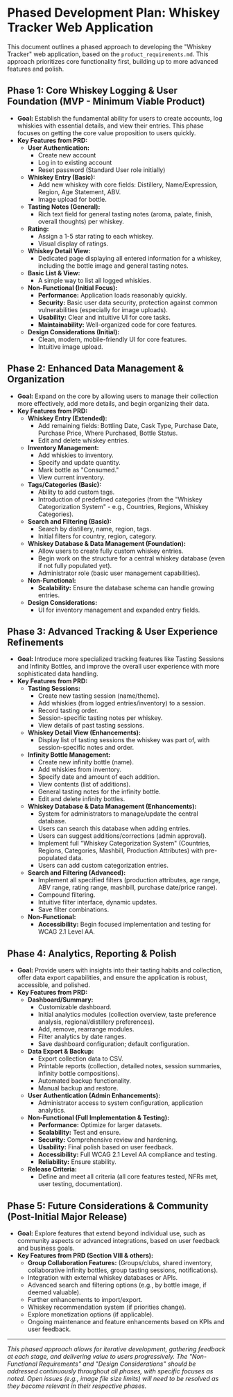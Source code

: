 # Phased Development Plan: Whiskey Tracker Web Application

This document outlines a phased approach to developing the "Whiskey Tracker" web application, based on the `product_requirements.md`. This approach prioritizes core functionality first, building up to more advanced features and polish.

## Phase 1: Core Whiskey Logging & User Foundation (MVP - Minimum Viable Product)

*   **Goal:** Establish the fundamental ability for users to create accounts, log whiskies with essential details, and view their entries. This phase focuses on getting the core value proposition to users quickly.
*   **Key Features from PRD:**
    *   **User Authentication:**
        *   Create new account
        *   Log in to existing account
        *   Reset password (Standard User role initially)
    *   **Whiskey Entry (Basic):**
        *   Add new whiskey with core fields: Distillery, Name/Expression, Region, Age Statement, ABV.
        *   Image upload for bottle.
    *   **Tasting Notes (General):**
        *   Rich text field for general tasting notes (aroma, palate, finish, overall thoughts) per whiskey.
    *   **Rating:**
        *   Assign a 1-5 star rating to each whiskey.
        *   Visual display of ratings.
    *   **Whiskey Detail View:**
        *   Dedicated page displaying all entered information for a whiskey, including the bottle image and general tasting notes.
    *   **Basic List & View:**
        *   A simple way to list all logged whiskies.
    *   **Non-Functional (Initial Focus):**
        *   **Performance:** Application loads reasonably quickly.
        *   **Security:** Basic user data security, protection against common vulnerabilities (especially for image uploads).
        *   **Usability:** Clear and intuitive UI for core tasks.
        *   **Maintainability:** Well-organized code for core features.
    *   **Design Considerations (Initial):**
        *   Clean, modern, mobile-friendly UI for core features.
        *   Intuitive image upload.

## Phase 2: Enhanced Data Management & Organization

*   **Goal:** Expand on the core by allowing users to manage their collection more effectively, add more details, and begin organizing their data.
*   **Key Features from PRD:**
    *   **Whiskey Entry (Extended):**
        *   Add remaining fields: Bottling Date, Cask Type, Purchase Date, Purchase Price, Where Purchased, Bottle Status.
        *   Edit and delete whiskey entries.
    *   **Inventory Management:**
        *   Add whiskies to inventory.
        *   Specify and update quantity.
        *   Mark bottle as "Consumed."
        *   View current inventory.
    *   **Tags/Categories (Basic):**
        *   Ability to add custom tags.
        *   Introduction of predefined categories (from the "Whiskey Categorization System" - e.g., Countries, Regions, Whiskey Categories).
    *   **Search and Filtering (Basic):**
        *   Search by distillery, name, region, tags.
        *   Initial filters for country, region, category.
    *   **Whiskey Database & Data Management (Foundation):**
        *   Allow users to create fully custom whiskey entries.
        *   Begin work on the structure for a central whiskey database (even if not fully populated yet).
        *   Administrator role (basic user management capabilities).
    *   **Non-Functional:**
        *   **Scalability:** Ensure the database schema can handle growing entries.
    *   **Design Considerations:**
        *   UI for inventory management and expanded entry fields.

## Phase 3: Advanced Tracking & User Experience Refinements

*   **Goal:** Introduce more specialized tracking features like Tasting Sessions and Infinity Bottles, and improve the overall user experience with more sophisticated data handling.
*   **Key Features from PRD:**
    *   **Tasting Sessions:**
        *   Create new tasting session (name/theme).
        *   Add whiskies (from logged entries/inventory) to a session.
        *   Record tasting order.
        *   Session-specific tasting notes per whiskey.
        *   View details of past tasting sessions.
    *   **Whiskey Detail View (Enhancements):**
        *   Display list of tasting sessions the whiskey was part of, with session-specific notes and order.
    *   **Infinity Bottle Management:**
        *   Create new infinity bottle (name).
        *   Add whiskies from inventory.
        *   Specify date and amount of each addition.
        *   View contents (list of additions).
        *   General tasting notes for the infinity bottle.
        *   Edit and delete infinity bottles.
    *   **Whiskey Database & Data Management (Enhancements):**
        *   System for administrators to manage/update the central database.
        *   Users can search this database when adding entries.
        *   Users can suggest additions/corrections (admin approval).
        *   Implement full "Whiskey Categorization System" (Countries, Regions, Categories, Mashbill, Production Attributes) with pre-populated data.
        *   Users can add custom categorization entries.
    *   **Search and Filtering (Advanced):**
        *   Implement all specified filters (production attributes, age range, ABV range, rating range, mashbill, purchase date/price range).
        *   Compound filtering.
        *   Intuitive filter interface, dynamic updates.
        *   Save filter combinations.
    *   **Non-Functional:**
        *   **Accessibility:** Begin focused implementation and testing for WCAG 2.1 Level AA.

## Phase 4: Analytics, Reporting & Polish

*   **Goal:** Provide users with insights into their tasting habits and collection, offer data export capabilities, and ensure the application is robust, accessible, and polished.
*   **Key Features from PRD:**
    *   **Dashboard/Summary:**
        *   Customizable dashboard.
        *   Initial analytics modules (collection overview, taste preference analysis, regional/distillery preferences).
        *   Add, remove, rearrange modules.
        *   Filter analytics by date ranges.
        *   Save dashboard configuration; default configuration.
    *   **Data Export & Backup:**
        *   Export collection data to CSV.
        *   Printable reports (collection, detailed notes, session summaries, infinity bottle compositions).
        *   Automated backup functionality.
        *   Manual backup and restore.
    *   **User Authentication (Admin Enhancements):**
        *   Administrator access to system configuration, application analytics.
    *   **Non-Functional (Full Implementation & Testing):**
        *   **Performance:** Optimize for larger datasets.
        *   **Scalability:** Test and ensure.
        *   **Security:** Comprehensive review and hardening.
        *   **Usability:** Final polish based on user feedback.
        *   **Accessibility:** Full WCAG 2.1 Level AA compliance and testing.
        *   **Reliability:** Ensure stability.
    *   **Release Criteria:**
        *   Define and meet all criteria (all core features tested, NFRs met, user testing, documentation).

## Phase 5: Future Considerations & Community (Post-Initial Major Release)

*   **Goal:** Explore features that extend beyond individual use, such as community aspects or advanced integrations, based on user feedback and business goals.
*   **Key Features from PRD (Section VIII & others):**
    *   **Group Collaboration Features:** (Groups/clubs, shared inventory, collaborative infinity bottles, group tasting sessions, notifications).
    *   Integration with external whiskey databases or APIs.
    *   Advanced search and filtering options (e.g., by bottle image, if deemed valuable).
    *   Further enhancements to import/export.
    *   Whiskey recommendation system (if priorities change).
    *   Explore monetization options (if applicable).
    *   Ongoing maintenance and feature enhancements based on KPIs and user feedback.

---
*This phased approach allows for iterative development, gathering feedback at each stage, and delivering value to users progressively. The "Non-Functional Requirements" and "Design Considerations" should be addressed continuously throughout all phases, with specific focuses as noted. Open issues (e.g., image file size limits) will need to be resolved as they become relevant in their respective phases.*